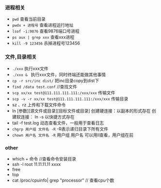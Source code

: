 ### 进程相关
* `pwd`  查看当前目录
* `pwdx + 进程号`  查看进程运行地址 
* `lsof -i:9876`  查看9876端口号进程
* `ps aux | grep xxx` 查看xxx进程
* `kill -9 123456`    杀掉进程号123456



### 文件,目录相关
* `./xxx` 执行xxx文件
* `./xxx & ` 执行xxx文件，同时终端还能做其他事情
* `cp -r src/inc dist/`  把inc目录copy到dist下
* `find /data test.conf`   		//查找文件
* `scp xx/xx test@111.111.111.111:/xxx/xxx` 传输文件 
* `scp -v -r xx/xx test@111.111.111.111:/xxx/xxx` 传输目录
*  sz 、rz 	上传和下载文件命令 
* ln [参数][源文件或目录][目标文件或目录]
 创建硬连接：以副本的形式存在
 创建软连接： ln -s  以快捷方式存在
* tail -f  test.log 动态查看文件，一般用于查看日志
* `chgrp 用户组 文件名 -R`   -R表示递归目录下所有文件
* `chown 用户名 文件名 -R` 用户组 用户名 可以用ll查看，用户组在前


### other
* which + 命令  				//查看命令安装目录
* ssh -l root 11.11.11.11  xxxx
* free
* top
* cat /proc/cpuinfo| grep "processor"   //     查看cpu个数
